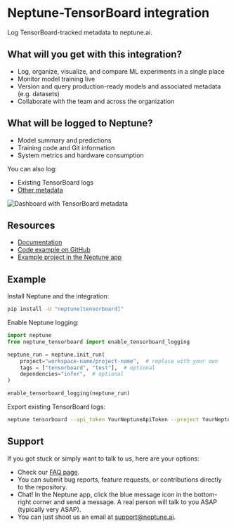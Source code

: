 # Neptune-TensorBoard integration

Log TensorBoard-tracked metadata to neptune.ai.

## What will you get with this integration?

* Log, organize, visualize, and compare ML experiments in a single place
* Monitor model training live
* Version and query production-ready models and associated metadata (e.g. datasets)
* Collaborate with the team and across the organization

## What will be logged to Neptune?

* Model summary and predictions
* Training code and Git information
* System metrics and hardware consumption

You can also log:

* Existing TensorBoard logs
* [Other metadata](https://docs.neptune.ai/logging/what_you_can_log)

![Dashboard with TensorBoard metadata](https://docs.neptune.ai/img/app/integrations/tensorboard.png)

## Resources

* [Documentation](https://docs.neptune.ai/integrations/tensorboard/)
* [Code example on GitHub](https://github.com/neptune-ai/examples/tree/main/integrations-and-supported-tools/tensorboard)
* [Example project in the Neptune app](https://app.neptune.ai/o/common/org/tensorboard-integration/runs/details?viewId=standard-view&detailsTab=dashboard&dashboardId=99830fca-15f8-4431-baea-808ae13c0120&shortId=TBOARD-880&type=run)

## Example

Install Neptune and the integration:

```sh
pip install -U "neptune[tensorboard]"
```

Enable Neptune logging:

```python
import neptune
from neptune_tensorboard import enable_tensorboard_logging

neptune_run = neptune.init_run(
    project="workspace-name/project-name",  # replace with your own
    tags = ["tensorboard", "test"],  # optional
    dependencies="infer",  # optional
)

enable_tensorboard_logging(neptune_run)
```

Export existing TensorBoard logs:

```sh
neptune tensorboard --api_token YourNeptuneApiToken --project YourNeptuneProjectName logs
```

## Support

If you got stuck or simply want to talk to us, here are your options:

* Check our [FAQ page](https://docs.neptune.ai/getting_help).
* You can submit bug reports, feature requests, or contributions directly to the repository.
* Chat! In the Neptune app, click the blue message icon in the bottom-right corner and send a message. A real person will talk to you ASAP (typically very ASAP).
* You can just shoot us an email at [support@neptune.ai](mailto:support@neptune.ai).
